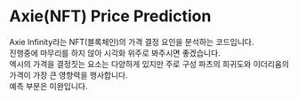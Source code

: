 # Axie(NFT) Price Prediction


Axie Infinity라는 NFT(블록체인)의 가격 결정 요인을 분석하는 코드입니다. <br />
진행중에 마무리를 하지 않아 시각화 위주로 봐주시면 좋겠습니다. <br />
엑시의 가격을 결정짓는 요소는 다양하게 있지만 주로 구성 파츠의 희귀도와 이더리움의 <br />
가격이 가장 큰 영향력을 행사합니다. <br />
예측 부분은 미완입니다.
